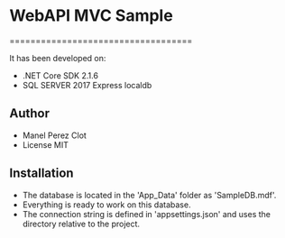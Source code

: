 # WebAPI MVC Sample

===================================

It has been developed on:
- .NET Core SDK 2.1.6
- SQL SERVER 2017 Express localdb

Author
------

- Manel Perez Clot
- License MIT

Installation
------------

- The database is located in the 'App_Data' folder as 'SampleDB.mdf'.
- Everything is ready to work on this database.
- The connection string is defined in 'appsettings.json' and uses the directory relative to the project.
